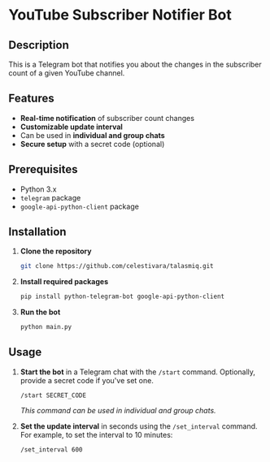 # YouTube Subscriber Notifier Bot

## Description

This is a Telegram bot that notifies you about the changes in the subscriber count of a given YouTube channel.

## Features

- **Real-time notification** of subscriber count changes
- **Customizable update interval**
- Can be used in **individual and group chats**
- **Secure setup** with a secret code (optional)

## Prerequisites

- Python 3.x
- `telegram` package
- `google-api-python-client` package

## Installation

1. **Clone the repository**

    ```bash
    git clone https://github.com/celestivara/talasmiq.git
    ```

2. **Install required packages**

    ```bash
    pip install python-telegram-bot google-api-python-client
    ```

3. **Run the bot**

    ```bash
    python main.py
    ```

## Usage

1. **Start the bot** in a Telegram chat with the `/start` command. Optionally, provide a secret code if you've set one.

    ```
    /start SECRET_CODE
    ```

    *This command can be used in individual and group chats.*

2. **Set the update interval** in seconds using the `/set_interval` command. For example, to set the interval to 10 minutes:

    ```
    /set_interval 600
    ```

